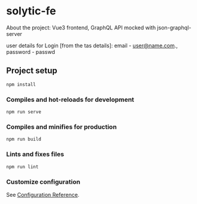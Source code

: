 # solytic-fe

About the project:
Vue3 frontend, GraphQL API mocked with json-graphql-server

user details for Login [from the tas details]: email - user@name.com., password - passwd

## Project setup
```
npm install
```

### Compiles and hot-reloads for development
```
npm run serve
```

### Compiles and minifies for production
```
npm run build
```

### Lints and fixes files
```
npm run lint
```

### Customize configuration
See [Configuration Reference](https://cli.vuejs.org/config/).
